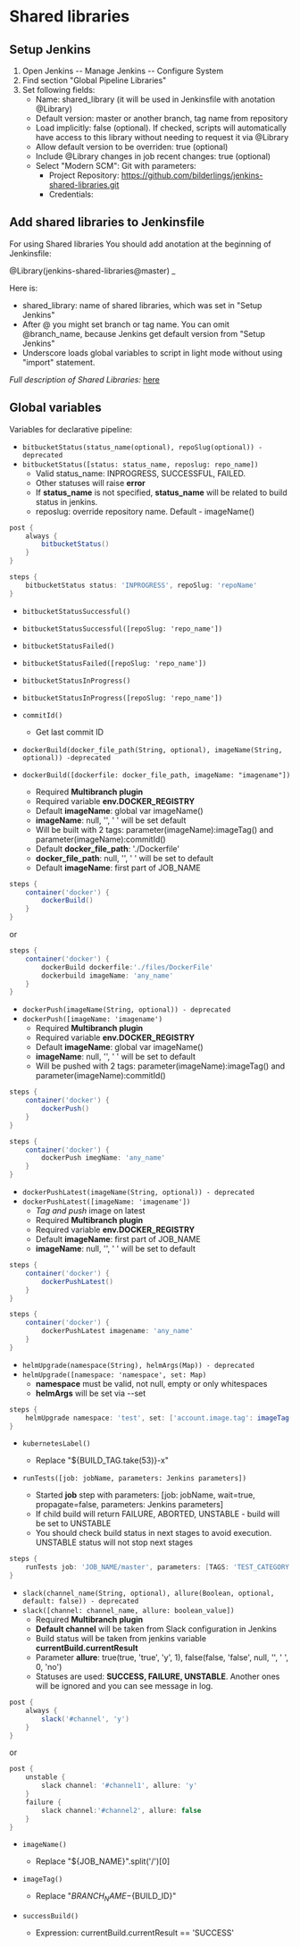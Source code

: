 # Shared libraries
## Setup Jenkins
1. Open Jenkins -- Manage Jenkins -- Configure System
2. Find section "Global Pipeline Libraries"
3. Set following fields:
	* Name: shared_library (it will be used in Jenkinsfile with anotation @Library)
	* Default version: master or another branch, tag name from repository
	* Load implicitly: false (optional). If checked, scripts will automatically have access to this library without needing to request it via @Library
	* Allow default version to be overriden: true (optional)
	* Include @Library changes in job recent changes: true (optional)
	* Select "Modern SCM": Git with parameters:
		* Project Repository: https://github.com/bilderlings/jenkins-shared-libraries.git
		* Credentials: <empty>

## Add shared libraries to Jenkinsfile
For using Shared libraries You should add anotation at the beginning of Jenkinsfile: 

@Library(jenkins-shared-libraries@master) _

Here is:

* shared_library: name of shared libraries, which was set in "Setup Jenkins"
* After @ you might set branch or tag name. You can omit @branch_name, because Jenkins get default version from "Setup Jenkins"
* Underscore loads global variables to script in light mode without using "import" statement.

*Full description of Shared Libraries:* [here](https://jenkins.io/doc/book/pipeline/shared-libraries/)  

## Global variables


Variables for declarative pipeline:
    
* `bitbucketStatus(status_name(optional), repoSlug(optional)) - deprecated`
* `bitbucketStatus([status: status_name, reposlug: repo_name])`
    * Valid status_name: INPROGRESS, SUCCESSFUL, FAILED. 
    * Other statuses will raise **error**
    * If **status_name** is not specified, **status_name** will be related to build status in jenkins.  
    * reposlug: override repository name. Default - imageName()
```groovy
post {
    always {
        bitbucketStatus()
    }
}
```
```groovy
steps {
    bitbucketStatus status: 'INPROGRESS', repoSlug: 'repoName'
}
```
* `bitbucketStatusSuccessful()`
* `bitbucketStatusSuccessful([repoSlug: 'repo_name'])`
* `bitbucketStatusFailed()`
* `bitbucketStatusFailed([repoSlug: 'repo_name'])`
* `bitbucketStatusInProgress()`
* `bitbucketStatusInProgress([repoSlug: 'repo_name'])`
* `commitId()`
    * Get last commit ID  

* `dockerBuild(docker_file_path(String, optional), imageName(String, optional)) -deprecated`
* `dockerBuild([dockerfile: docker_file_path, imageName: "imagename"])`
    * Required **Multibranch plugin**
    * Required variable **env.DOCKER_REGISTRY**
    * Default **imageName**: global var imageName()
    * **imageName**: null, '', ' ' will be set default
    * Will be built with 2 tags: parameter(imageName):imageTag() and parameter(imageName):commitId()
    * Default **docker_file_path**: './Dockerfile'
    * **docker_file_path**: null, '', ' ' will be set to default
    * Default **imageName**: first part of JOB_NAME
```groovy
steps {
    container('docker') {
        dockerBuild()
    }
}
```
or
```groovy
steps {
    container('docker') {
        dockerBuild dockerfile:'./files/DockerFile'
        dockerbuild imageName: 'any_name'
    }
}
```
* `dockerPush(imageName(String, optional)) - deprecated`
* `dockerPush([imageName: 'imagename')`
    * Required **Multibranch plugin**
    * Required variable **env.DOCKER_REGISTRY**
    * Default **imageName**: global var imageName()
    * **imageName**: null, '', ' ' will be set to default
    * Will be pushed with 2 tags: parameter(imageName):imageTag() and parameter(imageName):commitId()
```groovy
steps {
    container('docker') {
        dockerPush()
    }
}
```  
```groovy
steps {
    container('docker') {
        dockerPush imegName: 'any_name'
    }
}
```   
* `dockerPushLatest(imageName(String, optional)) - deprecated`
* `dockerPushLatest([imageName: 'imagename'])`
    * *Tag and push* image on latest
    * Required **Multibranch plugin**
    * Required variable **env.DOCKER_REGISTRY**
    * Default **imageName**: first part of JOB_NAME
    * **imageName**: null, '', ' ' will be set to default
```groovy
steps {
    container('docker') {
        dockerPushLatest()
    }
}
```  
```groovy
steps {
    container('docker') {
        dockerPushLatest imagename: 'any_name'
    }
}
```    
* `helmUpgrade(namespace(String), helmArgs(Map)) - deprecated`
* `helmUpgrade([namespace: 'namespace', set: Map)`
    * **namespace** must be valid, not null, empty or only whitespaces
    * **helmArgs** will be set via --set
```groovy
steps {
    helmUpgrade namespace: 'test', set: ['account.image.tag': imageTag()]
}
```   
* `kubernetesLabel()`
    * Replace "${BUILD_TAG.take(53)}-x"

* `runTests([job: jobName, parameters: Jenkins parameters])`
    * Started **job** step with parameters: [job: jobName, wait=true, propagate=false, parameters: Jenkins parameters]
    * If child build will return FAILURE, ABORTED, UNSTABLE - build will be set to UNSTABLE
    * You should check build status in next stages to avoid execution. UNSTABLE status will not stop next stages
```groovy
steps {    
    runTests job: 'JOB_NAME/master', parameters: [TAGS: 'TEST_CATEGORY']    
}
```

* `slack(channel_name(String, optional), allure(Boolean, optional, default: false)) - deprecated`    
* `slack([channel: channel_name, allure: boolean_value])`
	* Required **Multibranch plugin**
	* **Default channel** will be taken from Slack configuration in Jenkins
	* Build status will be taken from jenkins variable **currentBuild.currentResult**
	* Parameter **allure**: true(true, 'true', 'y', 1), false(false, 'false', null, '', ' ', 0, 'no')
	* Statuses are used: **SUCCESS, FAILURE, UNSTABLE**. Another ones will be ignored and you can see message in log.
```groovy
post {
    always {
        slack('#channel', 'y')
    }
}
```
or
```groovy
post {
    unstable {
        slack channel: '#channel1', allure: 'y'
    }
    failure {
        slack channel:'#channel2', allure: false
    }
}
```

* `imageName()`
    * Replace "${JOB_NAME}".split('/')[0]  
    
* `imageTag()`
    * Replace "${BRANCH_NAME}-${BUILD_ID}"  
    
* `successBuild()`
    * Expression: currentBuild.currentResult == 'SUCCESS'